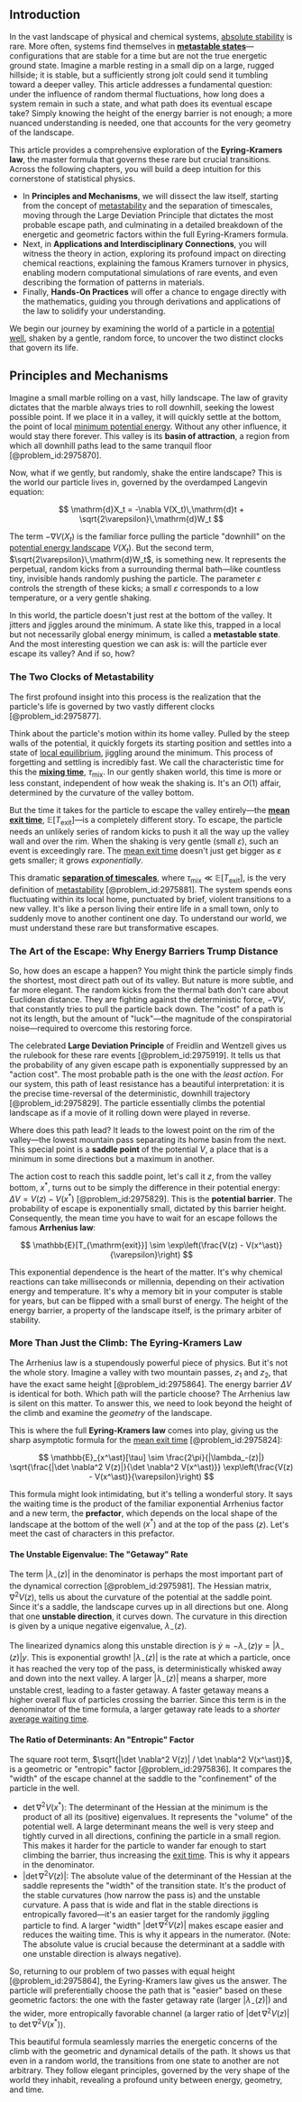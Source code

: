 ## Introduction
In the vast landscape of physical and chemical systems, [absolute stability](@article_id:164700) is rare. More often, systems find themselves in **[metastable states](@article_id:167021)**—configurations that are stable for a time but are not the true energetic ground state. Imagine a marble resting in a small dip on a large, rugged hillside; it is stable, but a sufficiently strong jolt could send it tumbling toward a deeper valley. This article addresses a fundamental question: under the influence of random thermal fluctuations, how long does a system remain in such a state, and what path does its eventual escape take? Simply knowing the height of the energy barrier is not enough; a more nuanced understanding is needed, one that accounts for the very geometry of the landscape.

This article provides a comprehensive exploration of the **Eyring-Kramers law**, the master formula that governs these rare but crucial transitions. Across the following chapters, you will build a deep intuition for this cornerstone of statistical physics.
*   In **Principles and Mechanisms**, we will dissect the law itself, starting from the concept of [metastability](@article_id:140991) and the separation of timescales, moving through the Large Deviation Principle that dictates the most probable escape path, and culminating in a detailed breakdown of the energetic and geometric factors within the full Eyring-Kramers formula.
*   Next, in **Applications and Interdisciplinary Connections**, you will witness the theory in action, exploring its profound impact on directing chemical reactions, explaining the famous Kramers turnover in physics, enabling modern computational simulations of rare events, and even describing the formation of patterns in materials.
*   Finally, **Hands-On Practices** will offer a chance to engage directly with the mathematics, guiding you through derivations and applications of the law to solidify your understanding.

We begin our journey by examining the world of a particle in a [potential well](@article_id:151646), shaken by a gentle, random force, to uncover the two distinct clocks that govern its life.

## Principles and Mechanisms

Imagine a small marble rolling on a vast, hilly landscape. The law of gravity dictates that the marble always tries to roll downhill, seeking the lowest possible point. If we place it in a valley, it will quickly settle at the bottom, the point of local [minimum potential energy](@article_id:200294). Without any other influence, it would stay there forever. This valley is its **basin of attraction**, a region from which all downhill paths lead to the same tranquil floor [@problem_id:2975870].

Now, what if we gently, but randomly, shake the entire landscape? This is the world our particle lives in, governed by the overdamped Langevin equation:

$$
\mathrm{d}X_t = -\nabla V(X_t)\,\mathrm{d}t + \sqrt{2\varepsilon}\,\mathrm{d}W_t
$$

The term $-\nabla V(X_t)$ is the familiar force pulling the particle "downhill" on the [potential energy landscape](@article_id:143161) $V(X_t)$. But the second term, $\sqrt{2\varepsilon}\,\mathrm{d}W_t$, is something new. It represents the perpetual, random kicks from a surrounding thermal bath—like countless tiny, invisible hands randomly pushing the particle. The parameter $\varepsilon$ controls the strength of these kicks; a small $\varepsilon$ corresponds to a low temperature, or a very gentle shaking.

In this world, the particle doesn't just rest at the bottom of the valley. It jitters and jiggles around the minimum. A state like this, trapped in a local but not necessarily global energy minimum, is called a **metastable state**. And the most interesting question we can ask is: will the particle ever escape its valley? And if so, how?

### The Two Clocks of Metastability

The first profound insight into this process is the realization that the particle's life is governed by two vastly different clocks [@problem_id:2975877].

Think about the particle's motion within its home valley. Pulled by the steep walls of the potential, it quickly forgets its starting position and settles into a state of [local equilibrium](@article_id:155801), jiggling around the minimum. This process of forgetting and settling is incredibly fast. We call the characteristic time for this the **[mixing time](@article_id:261880)**, $\tau_{\mathrm{mix}}$. In our gently shaken world, this time is more or less constant, independent of how weak the shaking is. It's an $O(1)$ affair, determined by the curvature of the valley bottom.

But the time it takes for the particle to escape the valley entirely—the **[mean exit time](@article_id:204306)**, $\mathbb{E}[T_{\mathrm{exit}}]$—is a completely different story. To escape, the particle needs an unlikely series of random kicks to push it all the way up the valley wall and over the rim. When the shaking is very gentle (small $\varepsilon$), such an event is exceedingly rare. The [mean exit time](@article_id:204306) doesn't just get bigger as $\varepsilon$ gets smaller; it grows *exponentially*.

This dramatic **[separation of timescales](@article_id:190726)**, where $\tau_{\mathrm{mix}} \ll \mathbb{E}[T_{\mathrm{exit}}]$, is the very definition of [metastability](@article_id:140991) [@problem_id:2975881]. The system spends eons fluctuating within its local home, punctuated by brief, violent transitions to a new valley. It's like a person living their entire life in a small town, only to suddenly move to another continent one day. To understand our world, we must understand these rare but transformative escapes.

### The Art of the Escape: Why Energy Barriers Trump Distance

So, how does an escape a happen? You might think the particle simply finds the shortest, most direct path out of its valley. But nature is more subtle, and far more elegant. The random kicks from the thermal bath don't care about Euclidean distance. They are fighting against the deterministic force, $-\nabla V$, that constantly tries to pull the particle back down. The "cost" of a path is not its length, but the amount of "luck"—the magnitude of the conspiratorial noise—required to overcome this restoring force.

The celebrated **Large Deviation Principle** of Freidlin and Wentzell gives us the rulebook for these rare events [@problem_id:2975919]. It tells us that the probability of any given escape path is exponentially suppressed by an "action cost". The most probable path is the one with the *least action*. For our system, this path of least resistance has a beautiful interpretation: it is the precise time-reversal of the deterministic, downhill trajectory [@problem_id:2975829]. The particle essentially climbs the potential landscape as if a movie of it rolling down were played in reverse.

Where does this path lead? It leads to the lowest point on the rim of the valley—the lowest mountain pass separating its home basin from the next. This special point is a **saddle point** of the potential $V$, a place that is a minimum in some directions but a maximum in another.

The action cost to reach this saddle point, let's call it $z$, from the valley bottom, $x^\ast$, turns out to be simply the difference in their potential energy: $\Delta V = V(z) - V(x^\ast)$ [@problem_id:2975829]. This is the **potential barrier**. The probability of escape is exponentially small, dictated by this barrier height. Consequently, the mean time you have to wait for an escape follows the famous **Arrhenius law**:

$$
\mathbb{E}[T_{\mathrm{exit}}] \sim \exp\left(\frac{V(z) - V(x^\ast)}{\varepsilon}\right)
$$

This exponential dependence is the heart of the matter. It's why chemical reactions can take milliseconds or millennia, depending on their activation energy and temperature. It's why a memory bit in your computer is stable for years, but can be flipped with a small burst of energy. The height of the energy barrier, a property of the landscape itself, is the primary arbiter of stability.

### More Than Just the Climb: The Eyring-Kramers Law

The Arrhenius law is a stupendously powerful piece of physics. But it's not the whole story. Imagine a valley with two mountain passes, $z_1$ and $z_2$, that have the exact same height [@problem_id:2975864]. The energy barrier $\Delta V$ is identical for both. Which path will the particle choose? The Arrhenius law is silent on this matter. To answer this, we need to look beyond the height of the climb and examine the *geometry* of the landscape.

This is where the full **Eyring-Kramers law** comes into play, giving us the sharp asymptotic formula for the [mean exit time](@article_id:204306) [@problem_id:2975824]:

$$
\mathbb{E}_{x^\ast}[\tau] \sim \frac{2\pi}{|\lambda_-(z)|} \sqrt{\frac{|\det \nabla^2 V(z)|}{\det \nabla^2 V(x^\ast)}} \exp\left(\frac{V(z) - V(x^\ast)}{\varepsilon}\right)
$$

This formula might look intimidating, but it's telling a wonderful story. It says the waiting time is the product of the familiar exponential Arrhenius factor and a new term, the **prefactor**, which depends on the local shape of the landscape at the bottom of the well ($x^\ast$) and at the top of the pass ($z$). Let's meet the cast of characters in this prefactor.

#### The Unstable Eigenvalue: The "Getaway" Rate

The term $|\lambda_-(z)|$ in the denominator is perhaps the most important part of the dynamical correction [@problem_id:2975981]. The Hessian matrix, $\nabla^2 V(z)$, tells us about the curvature of the potential at the saddle point. Since it's a saddle, the landscape curves up in all directions but one. Along that one **unstable direction**, it curves down. The curvature in this direction is given by a unique negative eigenvalue, $\lambda_-(z)$.

The linearized dynamics along this unstable direction is $\dot{y} \approx -\lambda_-(z)y = |\lambda_-(z)|y$. This is exponential growth! $|\lambda_-(z)|$ is the rate at which a particle, once it has reached the very top of the pass, is deterministically whisked away and down into the next valley. A larger $|\lambda_-(z)|$ means a sharper, more unstable crest, leading to a faster getaway. A faster getaway means a higher overall flux of particles crossing the barrier. Since this term is in the denominator of the time formula, a larger getaway rate leads to a *shorter* [average waiting time](@article_id:274933).

#### The Ratio of Determinants: An "Entropic" Factor

The square root term, $\sqrt{|\det \nabla^2 V(z)| / \det \nabla^2 V(x^\ast)}$, is a geometric or "entropic" factor [@problem_id:2975836]. It compares the "width" of the escape channel at the saddle to the "confinement" of the particle in the well.

- $\det \nabla^2 V(x^\ast)$: The determinant of the Hessian at the minimum is the product of all its (positive) eigenvalues. It represents the "volume" of the potential well. A large determinant means the well is very steep and tightly curved in all directions, confining the particle in a small region. This makes it harder for the particle to wander far enough to start climbing the barrier, thus increasing the [exit time](@article_id:190109). This is why it appears in the denominator.
- $|\det \nabla^2 V(z)|$: The absolute value of the determinant of the Hessian at the saddle represents the "width" of the transition state. It's the product of the stable curvatures (how narrow the pass is) and the unstable curvature. A pass that is wide and flat in the stable directions is entropically favored—it's an easier target for the randomly jiggling particle to find. A larger "width" $|\det \nabla^2 V(z)|$ makes escape easier and reduces the waiting time. This is why it appears in the numerator.
(Note: The absolute value is crucial because the determinant at a saddle with one unstable direction is always negative).

So, returning to our problem of two passes with equal height [@problem_id:2975864], the Eyring-Kramers law gives us the answer. The particle will preferentially choose the path that is "easier" based on these geometric factors: the one with the faster getaway rate (larger $|\lambda_-(z)|$) and the wider, more entropically favorable channel (a larger ratio of $|\det \nabla^2 V(z)|$ to $\det \nabla^2 V(x^\ast)$).

This beautiful formula seamlessly marries the energetic concerns of the climb with the geometric and dynamical details of the path. It shows us that even in a random world, the transitions from one state to another are not arbitrary. They follow elegant principles, governed by the very shape of the world they inhabit, revealing a profound unity between energy, geometry, and time.
